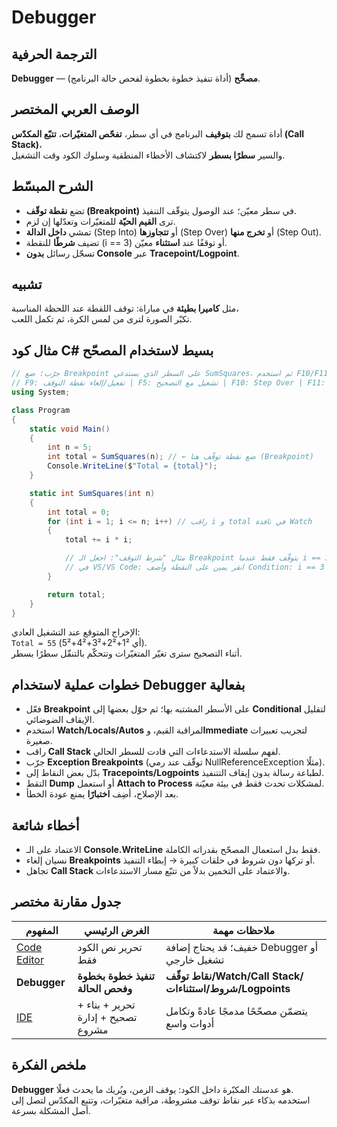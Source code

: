 # **Debugger**

## الترجمة الحرفية  
**Debugger** — **مصحِّح** (أداة تنفيذ خطوة بخطوة لفحص حالة البرنامج).

## الوصف العربي المختصر  
أداة تسمح لك **بتوقيف** البرنامج في أي سطر، **تفحّص المتغيّرات**، **تتبّع المكدّس (Call Stack)**،  
والسير **سطرًا بسطر** لاكتشاف الأخطاء المنطقية وسلوك الكود وقت التشغيل.

## الشرح المبسّط  
- تضع **نقطة توقّف (Breakpoint)** في سطر معيّن؛ عند الوصول يتوقّف التنفيذ.  
- ترى **القيم الحيّة** للمتغيّرات وتعدّلها إن لزم.  
- تمشي **داخل الدالة** (Step Into) أو **تتجاوزها** (Step Over) أو **تخرج منها** (Step Out).  
- تضيف **شرطًا** للنقطة (i == 3) أو توقفًا عند **استثناء** معيّن.  
- تسجّل رسائل **بدون Console** عبر **Tracepoint/Logpoint**.

## تشبيه  
مثل **كاميرا بطيئة** في مباراة: توقف اللقطة عند اللحظة المناسبة،  
تكبّر الصورة لترى من لمس الكرة، ثم تكمل اللعب.

## مثال كود C# بسيط لاستخدام المصحّح
```csharp
// جرّب: ضع Breakpoint على السطر الذي يستدعي SumSquares، ثم استخدم F10/F11 للتقدّم.
// F9: تفعيل/إلغاء نقطة التوقف | F5: تشغيل مع التصحيح | F10: Step Over | F11: Step Into
using System;

class Program
{
    static void Main()
    {
        int n = 5;
        int total = SumSquares(n); // ← ضع نقطة توقّف هنا (Breakpoint)
        Console.WriteLine($"Total = {total}");
    }

    static int SumSquares(int n)
    {
        int total = 0;
        for (int i = 1; i <= n; i++) // راقب i و total في نافذة Watch
        {
            total += i * i;

            // مثال "شرط التوقف": اجعل الـ Breakpoint يتوقّف فقط عندما i == 3
            // في VS/VS Code: انقر يمين على النقطة وأضف Condition: i == 3
        }

        return total;
    }
}
```
الإخراج المتوقع عند التشغيل العادي:  
`Total = 55` (أي 1²+2²+3²+4²+5²).  
أثناء التصحيح سترى تغيّر المتغيّرات وتتحكّم بالتنقّل سطرًا بسطر.

## خطوات عملية لاستخدام Debugger بفعالية
- فعّل **Breakpoint** على الأسطر المشتبه بها؛ ثم حوّل بعضها إلى **Conditional** لتقليل الإيقاف الضوضائي.  
- استخدم **Watch/Locals/Autos** لمراقبة القيم، و**Immediate** لتجريب تعبيرات صغيرة.  
- راقب **Call Stack** لفهم سلسلة الاستدعاءات التي قادت للسطر الحالي.  
- جرّب **Exception Breakpoints** (توقّف عند رمي NullReferenceException مثلًا).  
- بدّل بعض النقاط إلى **Tracepoints/Logpoints** لطباعة رسالة بدون إيقاف التتنفيذ.  
- التقط **Dump** أو استعمل **Attach to Process** لمشكلات تحدث فقط في بيئة معيّنة.  
- بعد الإصلاح، أضِف **اختبارًا** يمنع عودة الخطأ.

## أخطاء شائعة
- الاعتماد على الـ **Console.WriteLine** فقط بدل استعمال المصحّح بقدراته الكاملة.  
- نسيان إلغاء **Breakpoints** أو تركها دون شروط في حلقات كبيرة → إبطاء التنفيذ.  
- تجاهل **Call Stack** والاعتماد على التخمين بدلاً من تتبّع مسار الاستدعاءات.

## جدول مقارنة مختصر

| المفهوم | الغرض الرئيسي | ملاحظات مهمة |
|---|---|---|
| [Code Editor](code-editor.md) | تحرير نص الكود فقط | خفيف؛ قد يحتاج إضافة Debugger أو تشغيل خارجي |
| **Debugger** | **تنفيذ خطوة بخطوة وفحص الحالة** | **نقاط توقّف/Watch/Call Stack/شروط/استثناءات/Logpoints** |
| [IDE](ide.md) | تحرير + بناء + تصحيح + إدارة مشروع | يتضمّن مصحّحًا مدمجًا عادةً وتكامل أدوات واسع |

## ملخص الفكرة  
**Debugger** هو عدستك المكبّرة داخل الكود: يوقف الزمن، ويُريك ما يحدث فعلًا.  
استخدمه بذكاء عبر نقاط توقف مشروطة، مراقبة متغيّرات، وتتبع المكدّس لتصل إلى أصل المشكلة بسرعة.
